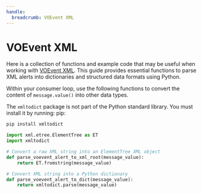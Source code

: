 ```yaml
---
handle:
  breadcrumb: VOEvent XML
---
```


# VOEvent XML

Here is a collection of functions and example code that may be useful when working with [VOEvent XML](https://wiki.ivoa.net/internal/IVOA/IvoaVOEvent/voevent_v2.html).
This guide provides essential functions to parse XML alerts into dictionaries and structured data formats using Python.

Within your consumer loop, use the following functions to convert the
content of `message.value()` into other data types.

The `xmltodict` package is not part of the Python standard library. You must install it by running:
pip:

```sh
pip install xmltodict
```

```python
import xml.etree.ElementTree as ET
import xmltodict

# Convert a raw XML string into an ElementTree XML object
def parse_voevent_alert_to_xml_root(message_value):
    return ET.fromstring(message_value)

# Convert XML string into a Python dictionary
def parse_voevent_alert_to_dict(message_value):
    return xmltodict.parse(message_value)
```
